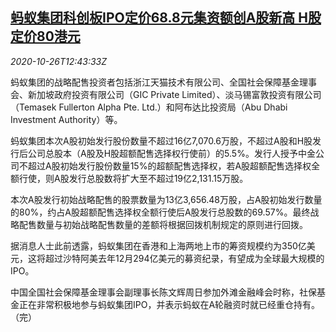 <!--1603718598000-->
[蚂蚁集团科创板IPO定价68.8元集资额创A股新高 H股定价80港元](https://cn.reuters.com/article/ant-group-ipo-price-1026-idCNKBS27B1JT)
------

<div><i>2020-10-26T12:43:33Z</i></div><p>蚂蚁集团的战略配售投资者包括浙江天猫技术有限公司、全国社会保障基金理事会、新加坡政府投资有限公司（GIC Private Limited）、淡马锡富敦投资有限公司（Temasek Fullerton Alpha Pte. Ltd.）和阿布达比投资局（Abu Dhabi Investment Authority）等。</p><p>蚂蚁集团本次A股初始发行股份数量不超过16亿7,070.6万股，不超过A股和H股发行后公司总股本（A股及H股超额配售选择权行使前）的5.5%。发行人授予中金公司不超过A股初始发行股份数量15%的超额配售选择权，若A股超额配售选择权全额行使，则A股发行总股数将扩大至不超过19亿2,131.15万股。</p><p>本次A股发行初始战略配售的股票数量为13亿3,656.48万股，占A股初始发行数量的80%，约占A股超额配售选择权全额行使后A股发行总股数的69.57%。最终战略配售数量与初始战略配售数量的差额将根据回拨机制规定的原则进行回拨。</p><p>据消息人士此前透露，蚂蚁集团在香港和上海两地上市的筹资规模约为350亿美元，这将超过沙特阿美去年12月294亿美元的募资纪录，有望成为全球最大规模的IPO。</p><p>中国全国社会保障基金理事会副理事长陈文辉周日参加外滩金融峰会时称，社保基金正在非常积极地参与蚂蚁集团IPO，并表示蚂蚁在A轮融资时就已经重仓持有。（完）</p>
